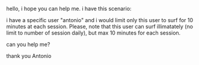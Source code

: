 hello, i hope you can help me.
i have this scenario:

i have a specific user "antonio" and i would limit only this user to surf for 10 minutes at each session. Please, note that this user can surf illimatately (no limit to number of session daily), but max 10 minutes for each session.


can you help me?

thank you
Antonio


